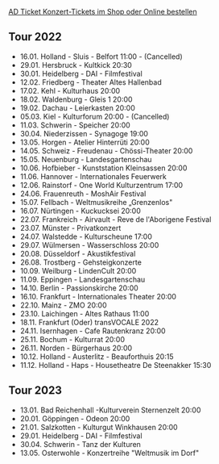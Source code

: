 [AD Ticket Konzert-Tickets im Shop oder Online bestellen](http://www.adticket.de/Sedaa.html) 

## Tour 2022
- 16.01. Holland - Sluis - Belfort 11:00 - (Cancelled)
- 29.01. Hersbruck - Kultkick 20:30
- 30.01. Heidelberg - DAI - Filmfestival
- 12.02. Friedberg - Theater Altes Hallenbad 
- 17.02. Kehl - Kulturhaus 20:00  
- 18.02. Waldenburg - Gleis 1 20:00 
- 19.02. Dachau - Leierkasten 20:00
- 05.03. Kiel - Kulturforum 20:00 - (Cancelled)
- 11.03. Schwerin - Speicher 20:00 
- 30.04. Niederzissen - Synagoge 19:00
- 13.05. Horgen -  Atelier Hinterrüti 20:00
- 14.05. Schweiz - Freudenau - Chössi-Theater 20:00
- 15.05. Neuenburg - Landesgartenschau
- 10.06. Hofbieber - Kunststation Kleinsassen 20:00
- 11.06. Hannover - Internationales Feuerwerk
- 12.06. Rainstorf - One World Kulturzentrum 17:00
- 24.06. Frauenreuth - MoshAir Festival
- 15.07. Fellbach -  Weltmusikreihe „Grenzenlos"
- 16.07. Nürtingen - Kuckucksei 20:00 
- 22.07. Frankreich - Airvault - Reve de l'Aborigene Festival
- 23.07. Münster - Privatkonzert
- 24.07. Walstedde - Kulturscheune 17:00
- 29.07. Wülmersen - Wasserschloss 20:00 
- 20.08. Düsseldorf - Akustikfestival 
- 26.08. Trostberg - Gehsteigkonzerte
- 10.09. Weilburg - LindenCult 20:00 
- 11.09. Eppingen - Landesgartenschau 
- 14.10. Berlin - Passionskirche 20:00
- 16.10. Frankfurt - Internationales Theater 20:00
- 22.10. Mainz - ZMO 20:00
- 23.10. Laichingen - Altes Rathaus 11:00
- 18.11. Frankfurt (Oder) transVOCALE 2022 
- 24.11. Isernhagen - Cafe Rautenkranz 20:00
- 25.11. Bochum - Kulturrat 20:00 
- 26.11. Norden - Bürgerhaus 20:00
- 10.12. Holland - Austerlitz - Beauforthuis 20:15
- 11.12. Holland - Haps - Housetheatre De Steenakker 15:30
  
## Tour 2023
- 13.01. Bad Reichenhall -Kulturverein Sternenzelt 20:00
- 20.01. Göppingen - Odeon 20:00 
- 21.01. Salzkotten - Kulturgut Winkhausen 20:00
- 29.01. Heidelberg - DAI - Filmfestival
- 30.04. Schwerin - Tanz der Kulturen 
- 13.05. Osterwohle - Konzertreihe "Weltmusik im Dorf"
